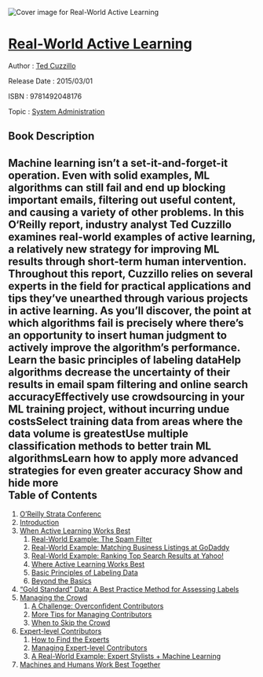 ![Cover image for Real-World Active Learning](https://imgdetail.ebookreading.net/cover/cover/system_admin/EB9781492048176.jpg)

[Real-World Active Learning](https://ebookreading.net/view/book/Real-World+Active+Learning-EB9781492048176_1.html "Real-World Active Learning")
====================================================================================================================

Author : [Ted Cuzzillo](https://ebookreading.net/search/author/Ted+Cuzzillo)

Release Date : 2015/03/01

ISBN : 9781492048176

Topic : [System Administration](https://ebookreading.net/search/category/system-administration)

Book Description
-----------------

 Machine learning isn’t a set-it-and-forget-it operation. Even with solid examples, ML algorithms can still fail and end up blocking important emails, filtering out useful content, and causing a variety of other problems. In this O‘Reilly report, industry analyst Ted Cuzzillo examines real-world examples of active learning, a relatively new strategy for improving ML results through short-term human intervention.
Throughout this report, Cuzzillo relies on several experts in the field for practical applications and tips they’ve unearthed through various projects in active learning. As you’ll discover, the point at which algorithms fail is precisely where there’s an opportunity to insert human judgment to actively improve the algorithm’s performance.
Learn the basic principles of labeling dataHelp algorithms decrease the uncertainty of their results in email spam filtering and online search accuracyEffectively use crowdsourcing in your ML training project, without incurring undue costsSelect training data from areas where the data volume is greatestUse multiple classification methods to better train ML algorithmsLearn how to apply more advanced strategies for even greater accuracy        Show and hide more                
Table of Contents
-----------------

1. [O’Reilly Strata Conferenc](https://ebookreading.net/view/book/Real-World+Active+Learning-EB9781492048176_2.html#idp77072)
1. [Introduction](https://ebookreading.net/view/book/Real-World+Active+Learning-EB9781492048176_5.html#idp130256)
1. [When Active Learning Works Best](https://ebookreading.net/view/book/Real-World+Active+Learning-EB9781492048176_5.html#idp131776)
    1. [Real-World Example: The Spam Filter](https://ebookreading.net/view/book/Real-World+Active+Learning-EB9781492048176_5.html#idp132944)
    1. [Real-World Example: Matching Business Listings at GoDaddy](https://ebookreading.net/view/book/Real-World+Active+Learning-EB9781492048176_5.html#idp138832)
    1. [Real-World Example: Ranking Top Search Results at Yahoo!](https://ebookreading.net/view/book/Real-World+Active+Learning-EB9781492048176_5.html#idp147072)
    1. [Where Active Learning Works Best](https://ebookreading.net/view/book/Real-World+Active+Learning-EB9781492048176_5.html#idp164224)
    1. [Basic Principles of Labeling Data](https://ebookreading.net/view/book/Real-World+Active+Learning-EB9781492048176_5.html#idp160992)
    1. [Beyond the Basics](https://ebookreading.net/view/book/Real-World+Active+Learning-EB9781492048176_5.html#idp188128)
1. [“Gold Standard” Data: A Best Practice Method for Assessing Labels](https://ebookreading.net/view/book/Real-World+Active+Learning-EB9781492048176_5.html#idp184720)
1. [Managing the Crowd](https://ebookreading.net/view/book/Real-World+Active+Learning-EB9781492048176_5.html#idp195696)
    1. [A Challenge: Overconfident Contributors](https://ebookreading.net/view/book/Real-World+Active+Learning-EB9781492048176_5.html#idp205200)
    1. [More Tips for Managing Contributors](https://ebookreading.net/view/book/Real-World+Active+Learning-EB9781492048176_5.html#idp207840)
    1. [When to Skip the Crowd](https://ebookreading.net/view/book/Real-World+Active+Learning-EB9781492048176_5.html#idp212592)
1. [Expert-level Contributors](https://ebookreading.net/view/book/Real-World+Active+Learning-EB9781492048176_5.html#idp221536)
    1. [How to Find the Experts](https://ebookreading.net/view/book/Real-World+Active+Learning-EB9781492048176_5.html#idp230160)
    1. [Managing Expert-level Contributors](https://ebookreading.net/view/book/Real-World+Active+Learning-EB9781492048176_5.html#idp230416)
    1. [A Real-World Example: Expert Stylists + Machine Learning](https://ebookreading.net/view/book/Real-World+Active+Learning-EB9781492048176_5.html#idp250736)
1. [Machines and Humans Work Best Together](https://ebookreading.net/view/book/Real-World+Active+Learning-EB9781492048176_5.html#idp214128)
